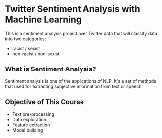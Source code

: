 # Twitter Sentiment Analysis with Machine Learning
This is a sentiment analysis project over Twitter data that will classify data into two categories:

* racist / sexist
* non-racist / non-sexist

## What is Sentiment Analysis?
Sentiment analysis is one of the applications of NLP. It's a set of methods that used for extracting subjective information from text or speech.

## Objective of This Course

* Text pre-processing
* Data exploration 
* Feature extraction
* Model building